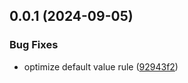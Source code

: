 ## 0.0.1 (2024-09-05)


### Bug Fixes

* optimize default value rule ([92943f2](https://github.com/chouchouji/rollup-plugin-drop-console/commit/92943f2157098b044277a3136051fddcdcd25585))



